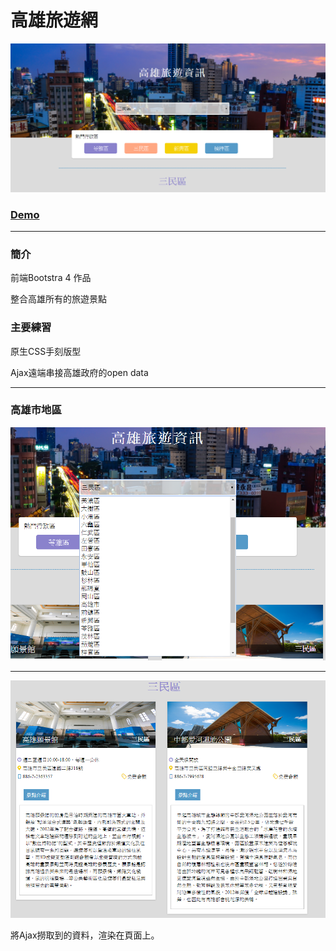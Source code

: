 # 高雄旅遊網

![image](https://github.com/lhikarul/KHH-travelSpot/blob/master/demo/demo1.png?raw=true)

### [Demo](https://lhikarul.github.io/KHH-travelSpot/)

***

### 簡介

前端Bootstra 4 作品

整合高雄所有的旅遊景點

### 主要練習

原生CSS手刻版型

Ajax遠端串接高雄政府的open data


*** 

### 高雄市地區

![image](https://github.com/lhikarul/KHH-travelSpot/blob/master/demo/demo2.png?raw=true)

***

![image](https://github.com/lhikarul/KHH-travelSpot/blob/master/demo/demo3.png?raw=true)

將Ajax撈取到的資料，渲染在頁面上。



